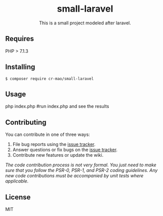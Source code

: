 <h1 align="center"> small-laravel </h1>

<p align="center"> This is a small project modeled after laravel.</p>

## Requires

 PHP > 7.1.3

## Installing

```shell
$ composer require cr-mao/small-laravel 
```

## Usage

php  index.php    #run index.php and see the results

## Contributing

You can contribute in one of three ways:
1. File bug reports using the [issue tracker](https://github.com/cr-mao/small-laravel/issues).
2. Answer questions or fix bugs on the [issue tracker](https://github.com/cr-mao/small-laravel/issues).
3. Contribute new features or update the wiki.

_The code contribution process is not very formal. You just need to make sure that you follow the PSR-0, PSR-1, and PSR-2 coding guidelines. Any new code contributions must be accompanied by unit tests where applicable._

## License

MIT
